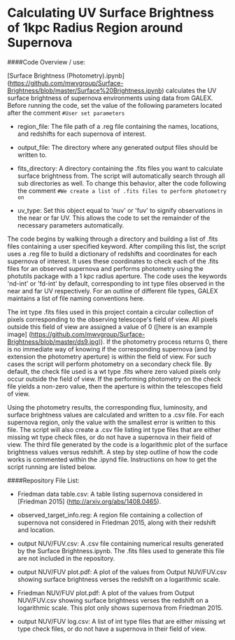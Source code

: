 # Calculating UV Surface Brightness of 1kpc Radius Region around Supernova

####Code Overview / use:

 [Surface Brightness (Photometry).ipynb] (https://github.com/mwvgroup/Surface-Brightness/blob/master/Surface%20Brightness.ipynb) calculates the UV surface brightness of supernova environments using data from GALEX. Before running the code, set the value of the following parameters located after the comment `#User set parameters`

* region_file: The file path of a .reg file containing the names, locations, and redshifts for each supernova of interest.

* output_file: The directory where any generated output files should be written to.

* fits_directory: A directory containing the .fits files you want to calculate surface brightness from. The script will automatically search through all sub directories as well. To change this behavior, alter the code following the comment `#We create a list of .fits files to perform photometry on`

* uv_type: Set this object equal to 'nuv' or 'fuv' to signify observations in the near or far UV. This allows the code to set the remainder of the necessary parameters automatically.
	
The code begins by walking through a directory and building a list of .fits files containing a user specified keyword. After compiling this list, the script uses a .reg file to build a dictionary of redshifts and coordinates for each supernova of interest. It uses these coordinates to check each of the .fits files for an observed supernova and performs photometry using the photutils package with a 1 kpc radius aperture. The code uses the keywords 'nd-int' or 'fd-int' by default, corresponding to int type files observed in the near and far UV respectively. For an outline of different file types, GALEX maintains a list of file naming conventions here.

The int type .fits files used in this project contain a circular collection of pixels corresponding to the observing telescope's field of view. All pixels outside this field of view are assigned a value of 0 ([here is an example image] (https://github.com/mwvgroup/Surface-Brightness/blob/master/ds9.jpg)). If the photometry process returns 0, there is no immediate way of knowing if the corresponding supernova (and by extension the photometry aperture) is within the field of view. For such cases the script will perform photometry on a secondary check file. By default, the check file used is a wt type .fits where zero valued pixels only occur outside the field of view. If the performing photometry on the check file yields a non-zero value, then the aperture is within the telescopes field of view.

Using the photometry results, the corresponding flux, luminosity, and surface brightness values are calculated and written to a .csv file. For each supernova region, only the value with the smallest error is written to this file. The script will also create a .csv file listing int type files that are either missing wt type check files, or do not have a supernova in their field of view. The third file generated by the code is a logarithmic plot of the surface brightness values versus redshift. A step by step outline of how the code works is commented within the .ipynd file. Instructions on how to get the script running are listed below.

####Repository File List:

* Friedman data table.csv: A table listing supernova considered in [Friedman 2015] (http://arxiv.org/abs/1408.0465).

* observed_target_info.reg: A region file containing a collection of supernova not considered in Friedman 2015, along with their redshift and location.

* output NUV/FUV.csv: A .csv file containing numerical results generated by the Surface Brightness.ipynb. The .fits files used to generate this file are not included in the repository.

* output NUV/FUV plot.pdf: A plot of the values from Output NUV/FUV.csv showing surface brightness verses the redshift on a logarithmic scale.

* Friedman NUV/FUV plot.pdf: A plot of the values from Output NUV/FUV.csv showing surface brightness verses the redshift on a logarithmic scale. This plot only shows supernova from Friedman 2015.

* output NUV/FUV log.csv: A list of int type files that are either missing wt type check files, or do not have a supernova in their field of view.
